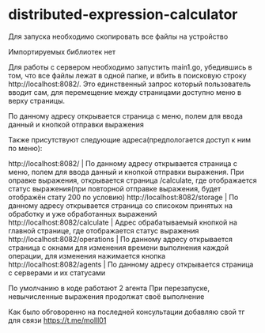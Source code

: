 # distributed-expression-calculator

Для запуска необходимо скопировать все файлы на устройство 

Импортируемых библиотек нет

Для работы с сервером необходимо запустить main1.go, убедившись в том, что все файлы лежат в одной папке, и вбить в поисковую строку http://localhost:8082/.
Это единственный запрос который пользователь вводит сам, для перемещение между страницами доступно меню в верху страницы.

По данному адресу открывается страница с меню, полем для ввода данный и кнопкой отправки выражения

Также присутствуют следующие адреса(предпологается доступ к ним по меню):

http://localhost:8082/              | По данному адресу открывается страница с меню, полем для ввода данный и кнопкой отправки выражения. При оправке выражения, открывается страница /calculate, где отображается статус выражения(при повторной отправке выражения, будет отображён стату 200 по условию)
http://localhost:8082/storage       | По данному адресу открывается страница со списоком принятых на обработку и уже обработанных выражений
http://localhost:8082/calculate     | Адрес обрабатываемый кнопкой на главной странице, где отображается статус выражения
http://localhost:8082/operations    | По данному адресу открывается страница с окнами для изменения времени выполнения каждой операции, для изменения нажимается кнопка
http://localhost:8082/agents        | По данному адресу открывается страница с серверами и их статусами

По умолчанию в коде работают 2 агента
При перезапуске, невычисленные выражения продолжат своё выполнение

Как было обговоренно на последней консультации добавляю свой тг для связи https://t.me/molll01
